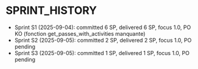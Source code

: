 # SPRINT_HISTORY

- Sprint S1 (2025-09-04): committed 6 SP, delivered 6 SP, focus 1.0, PO KO (fonction get_passes_with_activities manquante)
- Sprint S2 (2025-09-05): committed 2 SP, delivered 2 SP, focus 1.0, PO pending
- Sprint S3 (2025-09-05): committed 1 SP, delivered 1 SP, focus 1.0, PO pending
